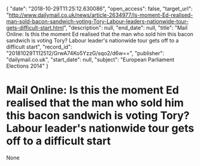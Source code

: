 {
  "date": "2018-10-29T11:25:12.630086", 
  "open_access": false, 
  "target_url": "http://www.dailymail.co.uk/news/article-2634977/Is-moment-Ed-realised-man-sold-bacon-sandwich-voting-Tory-Labour-leaders-nationwide-tour-gets-difficult-start.html", 
  "description": null, 
  "end_date": null, 
  "title": "Mail Online: Is this the moment Ed realised that the man who sold him this bacon sandwich is voting Tory? Labour leader's nationwide tour gets off to a difficult start", 
  "record_id": "20181029T112512/GrwA74Ko5YzzG/sqo2/d6w==", 
  "publisher": "dailymail.co.uk", 
  "start_date": null, 
  "subject": "European Parliament Elections 2014"
}

# Mail Online: Is this the moment Ed realised that the man who sold him this bacon sandwich is voting Tory? Labour leader's nationwide tour gets off to a difficult start

None